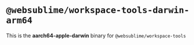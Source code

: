 # `@websublime/workspace-tools-darwin-arm64`

This is the **aarch64-apple-darwin** binary for `@websublime/workspace-tools`
